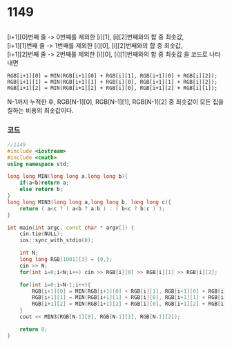 # 1149

##

[i+1][0]번째 줄 -> 0번째를 제외한 [i][1], [i][2]번째와의 합 중 최솟값,  
[i+1][1]번째 줄 -> 1번째를 제외한 [i][0], [i][2]번째와의 합 중 최솟값,  
[i+1][2]번째 줄 -> 2번째를 제외한 [i][0], [i][1]번째와의 합 중 최솟값 을 코드로 나타내면

```
RGB[i+1][0] = MIN(RGB[i+1][0] + RGB[i][1], RGB[i+1][0] + RGB[i][2]);
RGB[i+1][1] = MIN(RGB[i+1][1] + RGB[i][0], RGB[i+1][1] + RGB[i][2]);
RGB[i+1][2] = MIN(RGB[i+1][2] + RGB[i][0], RGB[i+1][2] + RGB[i][1]);
```

N-1까지 누적한 후, RGB[N-1][0], RGB[N-1][1], RGB[N-1][2] 중 최솟값이 모든 집을 칠하는 비용의 최솟값이다.

### 코드

```c++
//1149
#include <iostream>
#include <cmath>
using namespace std;

long long MIN(long long a,long long b){
    if(a<b)return a;
    else return b;
}
long long MIN3(long long a,long long b, long long c){
    return ( a<c ? ( a<b ? a:b ) : ( b<c ? b:c ) );
}

int main(int argc, const char * argv[]) {
    cin.tie(NULL);
    ios::sync_with_stdio(0);

    int N;
    long long RGB[1001][3] = {0,};
    cin >> N;
    for(int i=0;i<N;i++) cin >> RGB[i][0] >> RGB[i][1] >> RGB[i][2];

    for(int i=0;i<N-1;i++){
        RGB[i+1][0] = MIN(RGB[i+1][0] + RGB[i][1], RGB[i+1][0] + RGB[i][2]);
        RGB[i+1][1] = MIN(RGB[i+1][1] + RGB[i][0], RGB[i+1][1] + RGB[i][2]);
        RGB[i+1][2] = MIN(RGB[i+1][2] + RGB[i][0], RGB[i+1][2] + RGB[i][1]);
    }
    cout << MIN3(RGB[N-1][0], RGB[N-1][1], RGB[N-1][2]);

    return 0;
}

```
